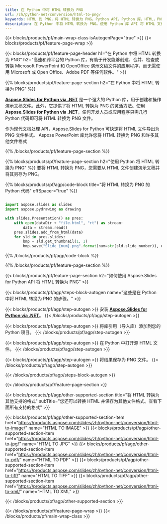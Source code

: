 ```yaml
---
title: 在 Python 中将 HTML 转换为 PNG
url: /zh/python-net/conversion/html-to-png/
keywords: HTML 到 PNG，将 HTML 转换为 PNG，Python API，Python 库，HTML，PNG
description: 在 Python 中将 HTML 转换为 PNG。使用 Python 库 API 将 HTML 文件转换为 PNGs
---
```


{{< blocks/products/pf/main-wrap-class isAutogenPage="true" >}}
{{< blocks/products/pf/feature-page-wrap >}}

{{< blocks/products/pf/feature-page-header h1="在 Python 中将 HTML 转换为 PNG" h2="高速和跨平台的 Python 库，有助于开发能够创建、合并、检查或转换 Microsoft PowerPoint 和 OpenOffice 演示文稿文件的应用程序，而无需使用 Microsoft 或 Open Office、Adobe PDF 等任何软件。" >}}

{{% blocks/products/pf/feature-page-section h2="在 Python 中将 HTML 转换为 PNG" %}}

[**Aspose.Slides for Python via .NET**](https://products.aspose.com/slides/zh/python-net/) 是一个强大的 Python 库，用于创建和操作演示文稿文件。此外，它提供了将 HTML 转换为 PNG 的灵活方法。使用 **Aspose.Slides for Python via .NET**，任何开发人员或应用程序只需几行 Python 代码即可将 HTML 转换为 PNG 文件。

作为现代文档处理 API，Aspose.Slides for Python 可快速将 HTML 文件导出为 PNG 文件格式。 Aspose PowerPoint 库允许您将 HTML 转换为 PNG 和许多其他文件格式

{{% /blocks/products/pf/feature-page-section %}}

{{% blocks/products/pf/feature-page-section  h2="使用 Python 将 HTML 转换为 PNG" %}}
要将 HTML 转换为 PNG，您需要从 HTML 文件创建演示文稿并将其另存为 PNG。

{{% blocks/products/pf/agp/code-block title="将 HTML 转换为 PNG 的 Python 代码" offSpacer="true" %}}

```python

import aspose.slides as slides
import aspose.pydrawing as drawing

with slides.Presentation() as pres:
    with open(dataDir + "file.html", "rt") as stream:
        data = stream.read()
    pres.slides.add_from_html(data)
    for sld in pres.slides:
        bmp = sld.get_thumbnail(1, 1)
        bmp.save("Slide_{num}.png".format(num=str(sld.slide_number)), drawing.imaging.ImageFormat.png)

```


{{% /blocks/products/pf/agp/code-block %}}

{{% /blocks/products/pf/feature-page-section %}}

{{< blocks/products/pf/feature-page-section  h2="如何使用 Aspose.Slides for Python API 将 HTML 转换为 PNG" >}}

{{< blocks/products/pf/agp/steps-block-autogen name="这些是在 Python 中将 HTML 转换为 PNG 的步骤。" >}}

{{< blocks/products/pf/agp/step-autogen >}}
安装 [**Aspose.Slides for Python via .NET**](https://products.aspose.com/slides/zh/python-net/)。
{{< /blocks/products/pf/agp/step-autogen >}}

{{< blocks/products/pf/agp/step-autogen >}}
将库引用（导入库）添加到您的 Python 项目。
{{< /blocks/products/pf/agp/step-autogen >}}

{{< blocks/products/pf/agp/step-autogen >}}
在 Python 中打开源 HTML 文件。
{{< /blocks/products/pf/agp/step-autogen >}}

{{< blocks/products/pf/agp/step-autogen >}}
将结果保存为 PNG 文件。
{{< /blocks/products/pf/agp/step-autogen >}}

{{< /blocks/products/pf/agp/steps-block-autogen >}}

{{< /blocks/products/pf/feature-page-section >}}

{{< blocks/products/pf/agp/other-supported-section title="将 HTML 转换为其他支持的格式" subTitle="您还可以转换 HTML 并保存为其他文件格式。查看下面所有支持的格式" >}}

{{< blocks/products/pf/agp/other-supported-section-item href="https://products.aspose.com/slides/zh/python-net/conversion/html-to-image/" name="HTML TO IMAGE" >}}
{{< blocks/products/pf/agp/other-supported-section-item href="https://products.aspose.com/slides/zh/python-net/conversion/html-to-jpg/" name="HTML TO JPG" >}}
{{< blocks/products/pf/agp/other-supported-section-item href="https://products.aspose.com/slides/zh/python-net/conversion/html-to-pdf/" name="HTML TO PDF" >}}
{{< blocks/products/pf/agp/other-supported-section-item href="https://products.aspose.com/slides/zh/python-net/conversion/html-to-tiff/" name="HTML TO TIFF" >}}
{{< blocks/products/pf/agp/other-supported-section-item href="https://products.aspose.com/slides/zh/python-net/conversion/html-to-xml/" name="HTML TO XML" >}}


{{< /blocks/products/pf/agp/other-supported-section >}}

{{< /blocks/products/pf/feature-page-wrap >}}
{{< /blocks/products/pf/main-wrap-class >}}